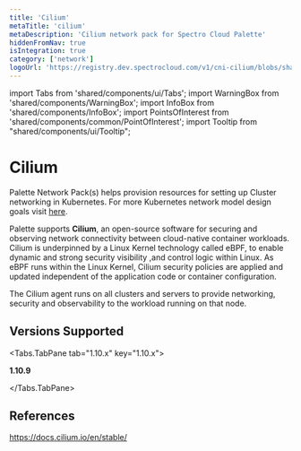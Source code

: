 ```yaml
---
title: 'Cilium'
metaTitle: 'cilium'
metaDescription: 'Cilium network pack for Spectro Cloud Palette'
hiddenFromNav: true
isIntegration: true
category: ['network']
logoUrl: 'https://registry.dev.spectrocloud.com/v1/cni-cilium/blobs/sha256:dbc239ac739ea2939ef41dd0743b82281bc82c360326cd7c536f73f0053e2cd2?type=image/png'
---
```


import Tabs from 'shared/components/ui/Tabs';
import WarningBox from 'shared/components/WarningBox';
import InfoBox from 'shared/components/InfoBox';
import PointsOfInterest from 'shared/components/common/PointOfInterest';
import Tooltip from "shared/components/ui/Tooltip";

# Cilium

Palette Network Pack(s) helps provision resources for setting up Cluster networking in Kubernetes. For more Kubernetes network model design goals visit [here](https://kubernetes.io/docs/concepts/cluster-administration/networking/#the-kubernetes-network-model). 

Palette supports **Cilium**, an open-source software for securing and observing network connectivity between cloud-native container workloads. Cilium is underpinned by a Linux Kernel technology called eBPF, to enable dynamic and strong security visibility ,and control logic within Linux. As eBPF runs within the Linux Kernel, Cilium security policies are applied and updated independent of the application code or container configuration. 

The Cilium agent runs on all clusters and servers to provide networking, security and observability to the workload running on that node.

## Versions Supported

<Tabs>

<Tabs.TabPane tab="1.10.x" key="1.10.x">

**1.10.9**

</Tabs.TabPane>

</Tabs>


## References

https://docs.cilium.io/en/stable/

